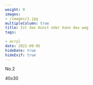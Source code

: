 ```yaml
---
weight: 9
images:
- /images/1.jpg
multipleColumn: true
title: Ist das Kunst oder kann das weg
tags:
 
- acryl
date: 2022-09-05
hideDate: true
hideExif: true
---
```

<p>
No.2
</p>
<p>
40x30
</p>